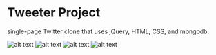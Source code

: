 # Tweeter Project

single-page Twitter clone that uses jQuery, HTML, CSS, and mongodb.

![alt text](file:///home/tashman/Pictures/error-message-empty-string.png "error-message for empty string")
![alt text](file:///home/tashman/Pictures/error-message-over-140.png "error-message for x>140")
![alt text](file:///home/tashman/Pictures/compose-button.png?raw=true "compose-button in action")
![alt text](file:///home/tashman/Pictures/webpage.png "the webpage")
